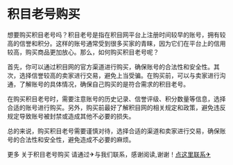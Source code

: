 # 积目老号购买

想要购买积目老号吗？积目老号是指在积目网平台上注册时间较早的账号，拥有较高的信誉和积分。这样的账号通常受到很多买家的青睐，因为它们在平台上的信用较高，购买商品更加放心。那么，如何购买积目老号呢？

首先，你可以通过积目网的官方渠道进行购买，确保账号的合法性和安全性。其次，选择信誉较高的卖家进行交易，避免上当受骗。在购买前，可以与卖家进行沟通，了解账号的具体情况，确保自己购买的是符合需求的积目老号。

在购买积目老号时，需要注意账号的历史记录、信誉评级、积分数量等信息，选择合适的账号进行购买。另外，购买前最好了解积目网的相关规定和政策，避免违反规定导致账号被封禁或造成其他不必要的损失。

总的来说，购买积目老号需要谨慎对待，选择合适的渠道和卖家进行交易，确保账号的合法性和安全性，避免造成不必要的麻烦。

更多 关于积目老号购买 请通过✈与我们联系，感谢阅读,谢谢！[点这里联系✈](https://abc.k02.cc)
